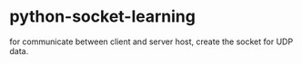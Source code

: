 # python-socket-learning
for communicate between client and server host,  create the socket for UDP data.
